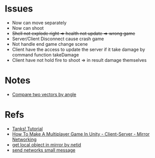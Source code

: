# Issues
- Now can move separately
- Now can shoot
- ~~Shell not explode right => health not update => wrong game~~
- Server/Client Disconnect cause crash game
- Not handle end game change scene
- Client have the access to update the server if it take damage by command function takeDamage
- Client have not hold fire to shoot => in result damage themselves

# Notes
- [Compare two vectors by angle](https://answers.unity.com/questions/181867/is-there-way-to-find-a-negative-angle.html)

# Refs
- [Tanks! Tutorial](https://assetstore.unity.com/packages/essentials/tutorial-projects/tanks-tutorial-46209)
- [How To Make A Multiplayer Game In Unity - Client-Server - Mirror Networking](https://www.youtube.com/watch?v=5LhA4Tk_uvI)
- [get local object in mirror by netid](https://forum.unity.com/threads/get-or-find-object-with-network-identity-over-the-network.405648/#post-6677152)
- [send networks small message](https://mirror-networking.gitbook.io/docs/guides/communications/network-messages)